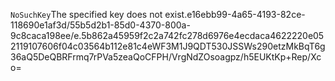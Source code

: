 <?xml version="1.0" encoding="UTF-8"?>
<Error><Code>NoSuchKey</Code><Message>The specified key does not exist.</Message><Key>e16ebb99-4a65-4193-82ce-118690e1af3d/55b5d2b1-85d0-4370-800a-9c8caca198ee/e.5b862a45959f2c2a742fc278d6976e4ecdaca4622220e052119107606f04c03564b112e81c4e</Key><RequestId>WF3M1J9QDT530JSS</RequestId><HostId>Ws290etzMkBqT6g36aQ5DeQBRFrmq7rPVa5zeaQoCFPH/VrgNdZOsoagpz/h5EUKtKp+Rep/Xco=</HostId></Error>